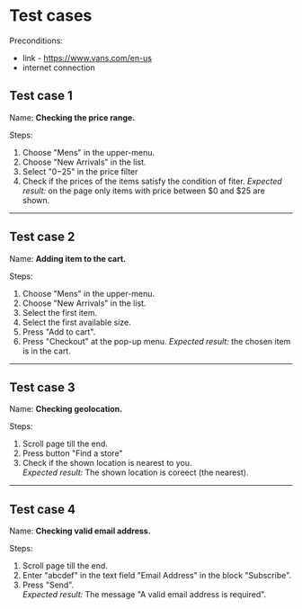 # Test cases

Preconditions:
* link - https://www.vans.com/en-us
* internet connection

## Test case 1
Name: **Checking the price range.**

Steps: 
1. Choose "Mens" in the upper-menu.
2. Choose "New Arrivals" in the list.
3. Select "$0-$25" in the price filter
4. Check if the prices of the items satisfy the condition of fiter.
*Expected result:* on the page only items with price between $0 and $25 are shown.

---

## Test case 2
Name: **Adding item to the cart.**

Steps:
1. Choose "Mens" in the upper-menu.
2. Choose "New Arrivals" in the list.
3. Select the first item.
4. Select the first available size.
5. Press "Add to cart".
6. Press "Checkout" at the pop-up menu.
*Expected result:* the chosen item is in the cart.

---

## Test case 3
Name: **Checking geolocation.**

Steps:
1. Scroll page till the end.
2. Press button "Find a store"
3. Check if the shown location is nearest to you.  
*Expected result:* The shown location is coreect (the nearest).

---

## Test case 4
Name: **Checking valid email address.**

Steps:
1. Scroll page till the end.
2. Enter "abcdef" in the text field "Email Address" in the block "Subscribe".
3. Press "Send".  
*Expected result:* The message "A valid email address is required".